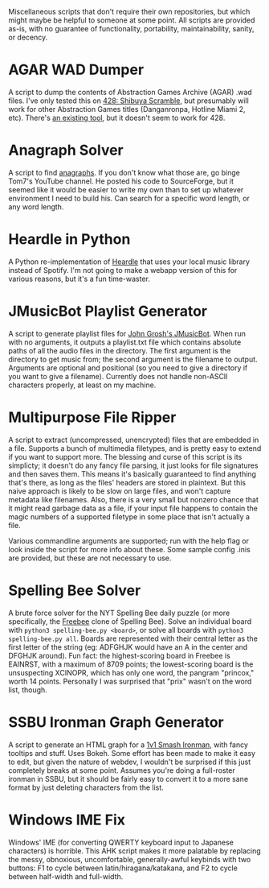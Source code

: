 Miscellaneous scripts that don't require their own repositories, but which might maybe be helpful to someone at some point. All scripts are provided as-is, with no guarantee of functionality, portability, maintainability, sanity, or decency.

# AGAR WAD Dumper
A script to dump the contents of Abstraction Games Archive (AGAR) .wad files. I've only tested this on [428: Shibuya Scramble](https://store.steampowered.com/app/648580/428_Shibuya_Scramble/), but presumably will work for other Abstraction Games titles (Danganronpa, Hotline Miami 2, etc). There's [an existing tool](https://github.com/TcT2k/HLMWadExplorer), but it doesn't seem to work for 428.

# Anagraph Solver
A script to find [anagraphs](https://www.youtube.com/watch?v=qTBAW-Eh0tM). If you don't know what those are, go binge Tom7's YouTube channel. He posted his code to SourceForge, but it seemed like it would be easier to write my own than to set up whatever environment I need to build his. Can search for a specific word length, or any word length.

# Heardle in Python
A Python re-implementation of [Heardle](https://www.heardle.app/) that uses your local music library instead of Spotify. I'm not going to make a webapp version of this for various reasons, but it's a fun time-waster.

# JMusicBot Playlist Generator
A script to generate playlist files for [John Grosh's JMusicBot](https://github.com/jagrosh/MusicBot/). When run with no arguments, it outputs a playlist.txt file which contains absolute paths of all the audio files in the directory. The first argument is the directory to get music from; the second argument is the filename to output. Arguments are optional and positional (so you need to give a directory if you want to give a filename). Currently does not handle non-ASCII characters properly, at least on my machine.

# Multipurpose File Ripper
A script to extract (uncompressed, unencrypted) files that are embedded in a file. Supports a bunch of multimedia filetypes, and is pretty easy to extend if you want to support more. The blessing and curse of this script is its simplicty; it doesn't do any fancy file parsing, it just looks for file signatures and then saves them. This means it's basically guaranteed to find anything that's there, as long as the files' headers are stored in plaintext. But this naive approach is likely to be slow on large files, and won't capture metadata like filenames. Also, there is a very small but nonzero chance that it might read garbage data as a file, if your input file happens to contain the magic numbers of a supported filetype in some place that isn't actually a file.

Various commandline arguments are supported; run with the help flag or look inside the script for more info about these. Some sample config .inis are provided, but these are not necessary to use.

# Spelling Bee Solver
A brute force solver for the NYT Spelling Bee daily puzzle (or more specifically, the [Freebee](https://freebee.fun/index.html) clone of Spelling Bee). Solve an individual board with `python3 spelling-bee.py <board>`, or solve all boards with `python3 spelling-bee.py all`. Boards are represented with their central letter as the first letter of the string (eg: ADFGHJK would have an A in the center and DFGHJK around). Fun fact: the highest-scoring board in Freebee is EAINRST, with a maximum of 8709 points; the lowest-scoring board is the unsuspecting XCINOPR, which has only one word, the pangram "princox," worth 14 points. Personally I was surprised that "prix" wasn't on the word list, though.

# SSBU Ironman Graph Generator
A script to generate an HTML graph for a [1v1 Smash Ironman](https://www.ssbwiki.com/Ironman#Full_Roster_Ironman), with fancy tooltips and stuff. Uses Bokeh. Some effort has been made to make it easy to edit, but given the nature of webdev, I wouldn't be surprised if this just completely breaks at some point. Assumes you're doing a full-roster ironman in SSBU, but it should be fairly easy to convert it to a more sane format by just deleting characters from the list.

# Windows IME Fix
Windows' IME (for converting QWERTY keyboard input to Japanese characters) is horrible. This AHK script makes it more palatable by replacing the messy, obnoxious, uncomfortable, generally-awful keybinds with two buttons: F1 to cycle between latin/hiragana/katakana, and F2 to cycle between half-width and full-width.